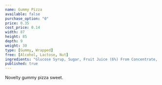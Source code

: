 ```yaml
---
name: Gummy Pizza
available: false
purchase_option: "0"
price: 0.35
cost_price: 0.14
width: 87
height: 85
depth: 9
weight: 30
type: [Gummy, Wrapped]
free: [Alcohol, Lactose, Nut]
ingredients: "Glucose Syrup, Sugar, Fruit Juice (6%) From Concentrate, Beef Gelatine, Humectant Sorbitol, Citric Acid, Lactic Acid, Milk Protein, Flavourings, Glazing Agents, Beeswax, Carnauba Wax, Ascorbic Acid (Vitamin C), Colours: E100, E110, E129, E160C, E171"
published: true
---
```

Novelty gummy pizza sweet.
